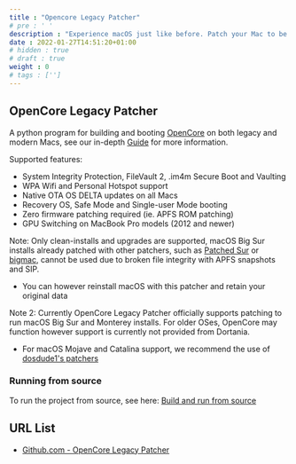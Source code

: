 ```yaml
---
title : "Opencore Legacy Patcher"
# pre : ' '
description : "Experience macOS just like before. Patch your Mac to be compatible with the newest version of macOS when not supported natively."
date : 2022-01-27T14:51:20+01:00
# hidden : true
# draft : true
weight : 0
# tags : ['']
---
```


## OpenCore Legacy Patcher

A python program for building and booting [OpenCore](https://github.com/acidanthera/OpenCorePkg) on both legacy and modern Macs, see our in-depth [Guide](https://dortania.github.io/OpenCore-Legacy-Patcher/) for more information.

Supported features:

* System Integrity Protection, FileVault 2, .im4m Secure Boot and Vaulting
* WPA Wifi and Personal Hotspot support
* Native OTA OS DELTA updates on all Macs
* Recovery OS, Safe Mode and Single-user Mode booting
* Zero firmware patching required (ie. APFS ROM patching)
* GPU Switching on MacBook Pro models (2012 and newer)

Note: Only clean-installs and upgrades are supported, macOS Big Sur installs already patched with other patchers, such as [Patched Sur](https://github.com/BenSova/Patched-Sur) or [bigmac](https://github.com/StarPlayrX/bigmac), cannot be used due to broken file integrity with APFS snapshots and SIP.

* You can however reinstall macOS with this patcher and retain your original data

Note 2: Currently OpenCore Legacy Patcher officially supports patching to run macOS Big Sur and Monterey installs. For older OSes, OpenCore may function however support is currently not provided from Dortania.

* For macOS Mojave and Catalina support, we recommend the use of [dosdude1's patchers](http://dosdude1.com)

### Running from source

To run the project from source, see here: [Build and run from source](https://github.com/dortania/OpenCore-Legacy-Patcher/blob/main/SOURCE.md)

## URL List

- [Github.com - OpenCore Legacy Patcher](https://github.com/dortania/OpenCore-Legacy-Patcher)
